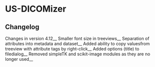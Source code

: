 # US-DICOMizer

## Changelog
Changes in version 4.12__
Smaller font size in treeviews__
Separation of attributes into metadata and dataset__
Added ability to copy values ​​from treeview with attribute tags by right-click__
Added options (title) to filedialog__
Removed simpleTK and scikit-image modules as they are no longer used__
